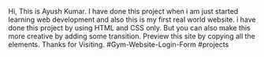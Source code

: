 Hi, This is Ayush Kumar. I have done this project when i am just started learning web development and also this is my first real world website. i have done this project by using HTML and CSS only. But you can also make this more creative by adding some transition. Preview this site by copying all the elements. Thanks for Visiting. #Gym-Website-Login-Form #projects
